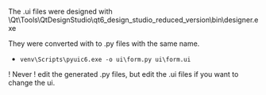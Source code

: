 The .ui files were designed with \Qt\Tools\QtDesignStudio\qt6_design_studio_reduced_version\bin\designer.exe

They were converted with  to .py files with the same name.
* `venv\Scripts\pyuic6.exe -o ui\form.py ui\form.ui`

! Never ! edit the generated .py files, but edit the .ui files if you want to change the ui.